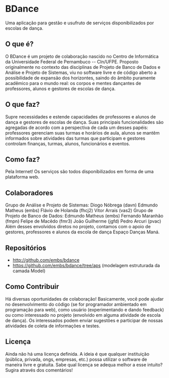 # BDance
Uma aplicação para gestão e usufruto de serviços disponibilizados por escolas
de dança.

## O que é?

O BDance é um projeto de colaboração nascido no Centro de Informática da Universidade Federal de Pernambuco -- CIn/UFPE. Proposto originalmente no contexto das disciplinas de Projeto de Banco de Dados e Análise e Projeto de Sistemas, viu no software livre e de código aberto a possibilidade de expansão dos horizontes, saindo do âmbito puramente acadêmico para o mundo real: os corpos e mentes dançantes de professores, alunos e gestores de escolas de dança.

## O que faz?

Supre necessidades e estende capacidades de professores e alunos de dança e gestores de escolas de dança. Suas principais funcionalidades são agregadas de acordo com a perspectiva de cada um desses papéis: professores gerenciam suas turmas e horários de aula, alunos se mantêm informados sobre atividades das turmas que participam e gestores controlam finanças, turmas, alunos, funcionários e eventos.

## Como faz?

Pela Internet! Os serviços são todos disponibilizados em forma de uma plataforma web.

## Colaboradores

Grupo de Análise e Projeto de Sistemas:
Diogo Nóbrega (davn)
Edmundo Matheus (embs)
Flávio de Holanda (fhcj2)
Vitor Arrais (vas2)
Grupo de Projeto de Banco de Dados:
Edmundo Matheus (embs)
Fernando Maranhão (fmpn)
Felipe de Macêdo (fmr3)
João Guilherme (jgfd)
Pedro Arcuri (pvac)
Além desses envolvidos diretos no projeto, contamos com o apoio de gestores, professores e alunos da escola de dança Espaço Danças Maná.

## Repositórios

* http://github.com/embs/bdance
* https://github.com/embs/bdance/tree/aps (modelagem estruturada da camada Model)

## Como Contribuir

Há diversas oportunidades de colaboração! Basicamente, você pode ajudar no desenvolvimento do código (se for programador ambientado em programação para web), como usuário (experimentando e dando feedback) ou como interessado no projeto (envolvido em alguma atividade de escola de dança). Os interessados podem enviar sugestões e participar de nossas atividades de coleta de informações e testes.

## Licença

Ainda não há uma licença definida. A ideia é que qualquer instituição (pública, privada, ongs, empresas, etc.) possa utilizar o software de maneira livre e gratuita. Sabe qual licença se adequa melhor a esse intuito? Sugira através dos comentários!
